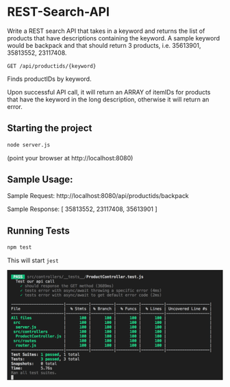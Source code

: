 # REST-Search-API

Write a REST search API that takes in a keyword and returns the list of products that have descriptions containing the keyword. A sample keyword would be backpack and that should return 3 products, i.e. 35613901, 35813552, 23117408.

```
GET /api/productids/{keyword}
```

Finds productIDs by keyword.

Upon successful API call, it will return an ARRAY of itemIDs for products that have the keyword in the long description, otherwise it will return an error.

## Starting the project

```bash
node server.js
```

(point your browser at http://localhost:8080)

## Sample Usage:

Sample Request: http://localhost:8080/api/productids/backpack

Sample Response: [ 35813552, 23117408, 35613901 ]

## Running Tests

```bash
npm test
```

This will start `jest`

![Test Coverage](https://raw.githubusercontent.com/jessicabyrne/REST-Search-API/master/src/testcoverage.png)

